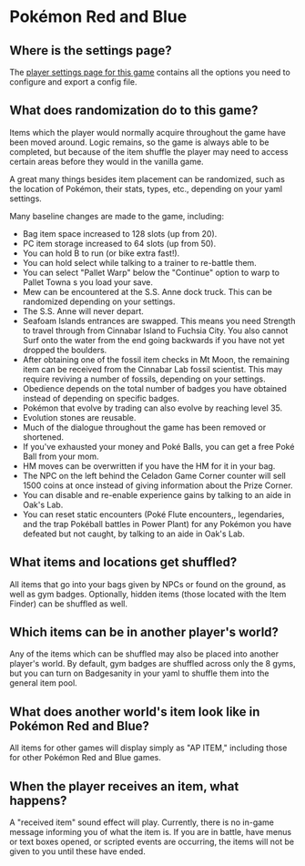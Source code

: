 # Pokémon Red and Blue

## Where is the settings page?

The [player settings page for this game](../player-settings) contains all the options you need to configure and export a
config file.

## What does randomization do to this game?

Items which the player would normally acquire throughout the game have been moved around. Logic remains, so the game is
always able to be completed, but because of the item shuffle the player may need to access certain areas before they
would in the vanilla game.

A great many things besides item placement can be randomized, such as the location of Pokémon, their stats, types, etc., depending on your yaml settings.

Many baseline changes are made to the game, including:

* Bag item space increased to 128 slots (up from 20).
* PC item storage increased to 64 slots (up from 50).
* You can hold B to run (or bike extra fast!).
* You can hold select while talking to a trainer to re-battle them.
* You can select "Pallet Warp" below the "Continue" option to warp to Pallet Towna s you load your save.
* Mew can be encountered at the S.S. Anne dock truck. This can be randomized depending on your settings.
* The S.S. Anne will never depart.
* Seafoam Islands entrances are swapped. This means you need Strength to travel through from Cinnabar Island to Fuchsia
City. You also cannot Surf onto the water from the end going backwards if you have not yet dropped the boulders.
* After obtaining one of the fossil item checks in Mt Moon, the remaining item can be received from the Cinnabar Lab
fossil scientist. This may require reviving a number of fossils, depending on your settings.
* Obedience depends on the total number of badges you have obtained instead of depending on specific badges.
* Pokémon that evolve by trading can also evolve by reaching level 35.
* Evolution stones are reusable.
* Much of the dialogue throughout the game has been removed or shortened.
* If you've exhausted your money and Poké Balls, you can get a free Poké Ball from your mom.
* HM moves can be overwritten if you have the HM for it in your bag.
* The NPC on the left behind the Celadon Game Corner counter will sell 1500 coins at once instead of giving information
about the Prize Corner.
* You can disable and re-enable experience gains by talking to an aide in Oak's Lab.
* You can reset static encounters (Poké Flute encounters,, legendaries, and the trap Pokéball battles in Power Plant)
for any Pokémon you have defeated but not caught, by talking to an aide in Oak's Lab.

## What items and locations get shuffled?

All items that go into your bags given by NPCs or found on the ground, as well as gym badges.
Optionally, hidden items (those located with the Item Finder) can be shuffled as well.

## Which items can be in another player's world?

Any of the items which can be shuffled may also be placed into another player's world.
By default, gym badges are shuffled across only the 8 gyms, but you can turn on Badgesanity in your yaml to shuffle them
into the general item pool.

## What does another world's item look like in Pokémon Red and Blue?

All items for other games will display simply as "AP ITEM," including those for other Pokémon Red and Blue games.

## When the player receives an item, what happens?

A "received item" sound effect will play. Currently, there is no in-game message informing you of what the item is.
If you are in battle, have menus or text boxes opened, or scripted events are occurring, the items will not be given to
you until these have ended.
